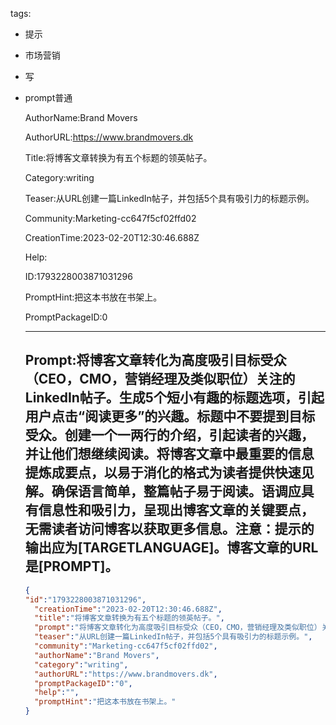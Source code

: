   tags: 
- 提示
- 市场营销
- 写
- prompt普通

  AuthorName:Brand Movers

  AuthorURL:https://www.brandmovers.dk

  Title:将博客文章转换为有五个标题的领英帖子。

  Category:writing

  Teaser:从URL创建一篇LinkedIn帖子，并包括5个具有吸引力的标题示例。

  Community:Marketing-cc647f5cf02ffd02

  CreationTime:2023-02-20T12:30:46.688Z

  Help:

  ID:1793228003871031296

  PromptHint:把这本书放在书架上。

  PromptPackageID:0

  ---

  ## Prompt:将博客文章转化为高度吸引目标受众（CEO，CMO，营销经理及类似职位）关注的LinkedIn帖子。生成5个短小有趣的标题选项，引起用户点击“阅读更多”的兴趣。标题中不要提到目标受众。创建一个一两行的介绍，引起读者的兴趣，并让他们想继续阅读。将博客文章中最重要的信息提炼成要点，以易于消化的格式为读者提供快速见解。确保语言简单，整篇帖子易于阅读。语调应具有信息性和吸引力，呈现出博客文章的关键要点，无需读者访问博客以获取更多信息。注意：提示的输出应为[TARGETLANGUAGE]。博客文章的URL是[PROMPT]。

  ```json
  {
  "id":"1793228003871031296",
    "creationTime":"2023-02-20T12:30:46.688Z",
    "title":"将博客文章转换为有五个标题的领英帖子。",
    "prompt":"将博客文章转化为高度吸引目标受众（CEO，CMO，营销经理及类似职位）关注的LinkedIn帖子。生成5个短小有趣的标题选项，引起用户点击“阅读更多”的兴趣。标题中不要提到目标受众。创建一个一两行的介绍，引起读者的兴趣，并让他们想继续阅读。将博客文章中最重要的信息提炼成要点，以易于消化的格式为读者提供快速见解。确保语言简单，整篇帖子易于阅读。语调应具有信息性和吸引力，呈现出博客文章的关键要点，无需读者访问博客以获取更多信息。注意：提示的输出应为[TARGETLANGUAGE]。博客文章的URL是[PROMPT]。",
    "teaser":"从URL创建一篇LinkedIn帖子，并包括5个具有吸引力的标题示例。",
    "community":"Marketing-cc647f5cf02ffd02",
    "authorName":"Brand Movers",
    "category":"writing",
    "authorURL":"https://www.brandmovers.dk",
    "promptPackageID":"0",
    "help":"",
    "promptHint":"把这本书放在书架上。"
  }
  ```
